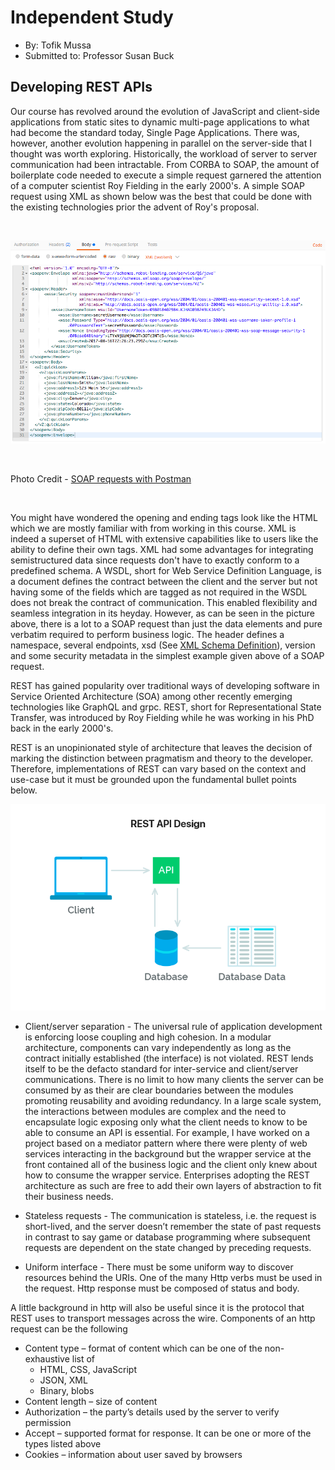 # Independent Study

- By: Tofik Mussa
- Submitted to: Professor Susan Buck

## Developing REST APIs 

Our course has revolved around the evolution of JavaScript and client-side applications from static sites to dynamic multi-page applications to what had 
become the standard today, Single Page Applications. There was, however, another evolution happening in parallel on the server-side that I thought was
worth exploring. Historically, the workload of server to server communication had been intractable. From CORBA to SOAP, the amount of boilerplate code 
needed to execute a simple request garnered the attention of a computer scientist Roy Fielding in the early 2000's. A simple SOAP request using XML as
shown below was the best that could be done with the existing technologies prior the advent of Roy's proposal.

&nbsp;

![Soap Request](https://github.com/tmussa1/independent-study/blob/master/images/soap-request.png)

&nbsp;

Photo Credit - [SOAP requests with Postman](https://medium.com/@krissparks/soap-requests-with-postman-333c61137c41)

&nbsp;

You might have wondered the opening and ending tags look like the HTML which we are mostly familiar with from working in this course. XML is indeed a 
superset of HTML with extensive capabilities like to users like the ability to define their own tags.  XML had some advantages for integrating 
semistructured data since requests don't have to exactly conform to a predefined schema. A WSDL, short for Web Service Definition Language, is a 
document defines the contract between the client and the server but not having some of the fields which are tagged as not required in the WSDL does not 
break the contract of communication. This enabled flexibility and seamless integration in its heyday. However, as can be seen in the picture above, 
there is a lot to a SOAP request than just the data elements and pure verbatim required to perform business logic. The header defines a namespace, several
endpoints, xsd (See [XML Schema Definition](https://www.w3schools.com/xml/schema_intro.asp)), version and some security metadata in the simplest example 
given above of a SOAP request. 



REST has gained popularity over traditional ways of developing software in Service Oriented Architecture (SOA) among other recently emerging 
technologies like GraphQL and grpc. REST, short for Representational State Transfer, was introduced by Roy Fielding while he was working in his PhD back 
in the early 2000's. 

REST is an unopinionated style of architecture that leaves the decision of marking the distinction between pragmatism and theory to 
the developer. Therefore, implementations of REST can vary based on the context and use-case but it must be grounded upon the fundamental bullet points 
below. 

![REST API](https://github.com/tmussa1/independent-study/blob/master/images/rest-api.png)

- Client/server separation - The universal rule of application development is enforcing loose coupling and high cohesion. In a modular architecture, components
can vary independently as long as the contract initially established (the interface) is not violated. REST lends itself to be the defacto standard for 
inter-service and client/server communications. There is no limit to how many clients the server can be consumed by as their are clear boundaries between
the modules promoting reusability and avoiding redundancy. In a large scale system, the interactions between modules are complex and the need to encapsulate 
logic exposing only what the client needs to know to be able to consume an API is essential. For example, I have worked on a project based on a mediator pattern 
where there were plenty of web services interacting in the background but the wrapper service at the front contained all of the business logic and the client 
only knew about how to consume the wrapper service. Enterprises adopting the REST architecture as such are free to add their own layers of abstraction to fit
their business needs. 

- Stateless requests - The communication is stateless, i.e. the request is short-lived, and the server doesn’t remember the state of past requests in contrast 
to say game or database programming where subsequent requests are dependent on the state changed by preceding requests. 


- Uniform interface - There must be some uniform way to discover resources behind the URIs. One of the many Http verbs must be used in the request. Http response
must be composed of status and body. 


A little background in http will also be useful since it is the protocol that REST uses to transport messages across the wire. Components of an http request
can be the following

- Content type – format of content which can be one of the non-exhaustive list of 
  - HTML, CSS, JavaScript
  - JSON, XML
  - Binary, blobs 
- Content length – size of content
- Authorization – the party’s details used by the server to verify permission
- Accept – supported format for response. It can be one or more of the types listed above 
- Cookies – information about user saved by browsers